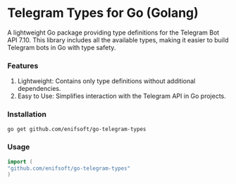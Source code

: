 # Telegram Types for Go (Golang)

A lightweight Go package providing type definitions for the Telegram Bot API 7.10. This library includes all the available
types, making it easier to build Telegram bots in Go with type safety.

### Features

1. Lightweight: Contains only type definitions without additional dependencies.
1. Easy to Use: Simplifies interaction with the Telegram API in Go projects.

### Installation

```bash
go get github.com/enifsoft/go-telegram-types
```

### Usage

```go
import (
"github.com/enifsoft/go-telegram-types"
)
```